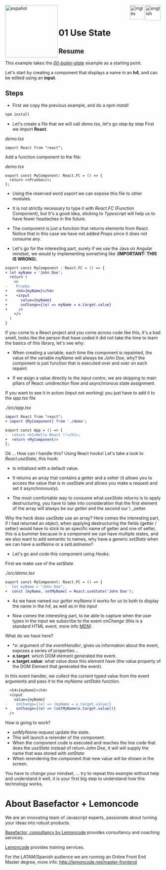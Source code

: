 [<img align="left" src="https://images.squarespace-cdn.com/content/v1/56cdb491a3360cdd18de5e16/1536155167931-3JJ7O74IM4QP88L0RQS9/3_200.png" alt="español" width="170"/>](https://lemoncode.net/) 


[<img align="right" src="https://upload.wikimedia.org/wikipedia/commons/thumb/7/7c/Spain_flag_icon.svg/1200px-Spain_flag_icon.svg.png" alt="english" width="50"/>](https://github.com/Lemoncode/react-hooks-by-example/blob/master/01-use-state/Readme_es.md)
[<img align="right" src="https://assets.stickpng.com/images/580b585b2edbce24c47b2836.png" alt="inglés" width="47"/>](https://github.com/Lemoncode/react-hooks-by-example/blob/master/01-use-state/Readme.md)
  
<br>
<br>

# 01 Use State

## Resume

This example takes the [_00-boiler-plate_](https://github.com/Lemoncode/react-hooks-by-example/blob/master/00-boilerplate/Readme.md) example as a starting point.

Let's start by creating a component that displays a name in an **h4**,
and can be edited using an **input**.

## Steps

- First we copy the previous example, and do a _npm install_

```bash
npm install
```

- Let's create a file that we will call _demo.tsx_, let's go step by step
  First we import **React**.

_demo.tsx_

```tsx
import React from "react";
```

Add a function component to the file:

_demo.tsx_

```tsx
export const MyComponent: React.FC = () => {
  return <>Prueba</>;
};
```

- Using the reserved word _export_ we can expose this file to other modules.

- It is not strictly necessary to type it with _React.FC_ (Function Component), but It's a good idea, sticking to _Typescript_ will help us to have
  fewer headaches in the future.

- The component is just a function that returns elements from React.
  Notice that in this case we have not added _Props_ since it does not consume any.

- Let's go for the interesting part, surely if we use the Java on Angular
  mindset, we would ty implementing something like (**IMPORTANT: THIS IS WRONG**).

```diff
export const MyComponent : React.FC = () => {
+ let myName = 'John Doe';
  return (
    <>
-    Prueba
+    <h4>{myName}</h4>
+    <input
+      value={myName}
+      onChange={(e) => myName = e.target.value}
+     />
    </>
  )
}
```

If you come to a React project and you come across code like this, it's a bad smell, looks like the person that have coded it did not take the time to learn the basics of this library, let's see why:

- When creating a variable, each time the component is repainted, the value
  of the variable _myName_ will always be _John Doe_, why? the component
  is just function that is executed over and over on each repaint.

- If we asign a value directly to the _input_ contro, we are skipping to
  main pillars of React: unidirection flow and asynchronous state assignment.

If you want to see it in action (input not working) you just have to add it to the _app.tsx_ file

_./src/app.tsx_

```diff
import React from "react";
+ import {MyComponent} from './demo';

export const App = () => {
-  return <h1>Hello React !!</h1>;
+  return <MyComponent/>
};
```

Ok ... How can I handle this? Using React hooks! Let's take a look to _React.useState_, this hook:

- Is initialized with a default value.

- It returns an array that contains a getter and a setter (it allows you
  to access the value that is in useState and allows you
  make a request and set it asynchronously).

- The most comfortable way to consume what _useState_ returns is to apply
  destructuring, you have to take into consideration that the first element of the array will always be our _getter_ and the second our \ \_setter.

Why the heck does _useState_ use an array? Here comes the interesting part, if I had returned an object, when applying destructuring the fields (getter / setter) would have to stick to an specific name of getter and one of setter, this is a bummer because in a component we can have multiple states, and we also want to add
semantic to names, why have a generic _setState_ when we can
have a _setName_ or a _setLastname_?

- Let's go and code this component using _Hooks_.

First we make use of the _setState_

_./src/demo.tsx_

```diff
export const MyComponent: React.FC = () => {
-  let myName = "John Doe";
+  const [myName, setMyName] = React.useState('John Doe');
```

- As we have named our _getter_ _myName_ it works for us
  to both to display the name in the _h4_, as well as in the
  _input_

- Now comes the interesting part, to be able to capture when
  the user types in the input we subscribe to the event
  _onChange_ (this is a standard HTML event, more info [MDN](https://developer.mozilla.org/en/docs/Web/API/HTMLElement/change_event)).

What do we have here?

- \*_e_: argument of the _eventHandler_, gives us information about the event, exposes a series of properties ..
- **e.target**: which DOM element generated the event.
- **e.target.value**: what value does this element have (the value property
  of the DOM Element that generated the event).

In this event handler, we collect the current typed value from the event
arguments and pass it to the _myName_ _setState_ function.

```diff
  <h4>{myName}</h4>
  <input
    value={myName}
-    onChange={(e) => (myName = e.target.value)}
+    onChange={(e) => (setMyName(e.target.value))}
  />
```

How is going to work?

- _setMyName_ request update the state.
- This will launch a rerender of the component.
- When the component code is executed and reaches the line
  code that does the _useState_ instead of return _John Doe_, it will
  will supply the name that was stored with _setState_
- When rerendering the component that new value will be shown in the
  screen.

You have to change your mindset, ... try to repeat this example
without help and understand it well, it is your first big step to understand
how this technology works.

# About Basefactor + Lemoncode

We are an innovating team of Javascript experts, passionate about turning your ideas into robust products.

[Basefactor, consultancy by Lemoncode](http://www.basefactor.com) provides consultancy and coaching services.

[Lemoncode](http://lemoncode.net/services/en/#en-home) provides training services.

For the LATAM/Spanish audience we are running an Online Front End Master degree, more info: http://lemoncode.net/master-frontend
